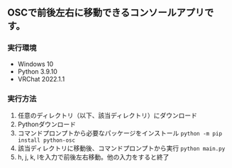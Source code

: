 ## OSCで前後左右に移動できるコンソールアプリです。

### 実行環境
- Windows 10
- Python 3.9.10
- VRChat 2022.1.1

### 実行方法
1. 任意のディレクトリ（以下、該当ディレクトリ）にダウンロード
2. Pythonダウンロード
3. コマンドプロンプトから必要なパッケージをインストール
`python -m pip install python-osc`
4. 該当ディレクトリに移動後、コマンドプロンプトから実行
`python main.py`
5. h, j, k, lを入力で前後左右移動。他の入力をすると終了
